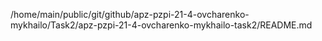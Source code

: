 /home/main/public/git/github/apz-pzpi-21-4-ovcharenko-mykhailo/Task2/apz-pzpi-21-4-ovcharenko-mykhailo-task2/README.md